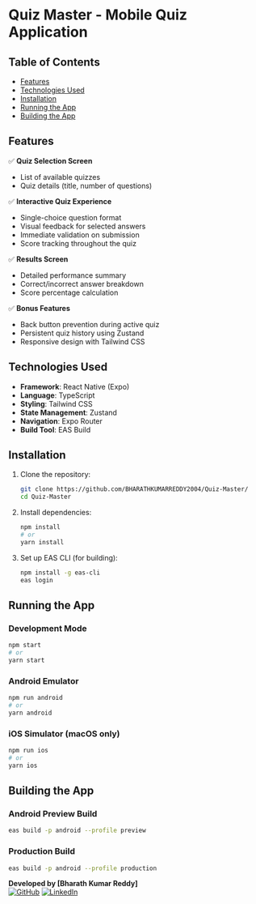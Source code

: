 # Quiz Master - Mobile Quiz Application

## Table of Contents
- [Features](#features)
- [Technologies Used](#technologies-used)
- [Installation](#installation)
- [Running the App](#running-the-app)
- [Building the App](#building-the-app)

## Features

✅ **Quiz Selection Screen**  
- List of available quizzes
- Quiz details (title, number of questions)

✅ **Interactive Quiz Experience**  
- Single-choice question format
- Visual feedback for selected answers
- Immediate validation on submission
- Score tracking throughout the quiz

✅ **Results Screen**  
- Detailed performance summary
- Correct/incorrect answer breakdown
- Score percentage calculation

✅ **Bonus Features**  
- Back button prevention during active quiz
- Persistent quiz history using Zustand
- Responsive design with Tailwind CSS

## Technologies Used

- **Framework**: React Native (Expo)
- **Language**: TypeScript
- **Styling**: Tailwind CSS
- **State Management**: Zustand
- **Navigation**: Expo Router
- **Build Tool**: EAS Build

## Installation

1. Clone the repository:
   ```bash
   git clone https://github.com/BHARATHKUMARREDDY2004/Quiz-Master/
   cd Quiz-Master
   ```

2. Install dependencies:
   ```bash
   npm install
   # or
   yarn install
   ```

3. Set up EAS CLI (for building):
   ```bash
   npm install -g eas-cli
   eas login
   ```

## Running the App

### Development Mode
```bash
npm start
# or
yarn start
```

### Android Emulator
```bash
npm run android
# or
yarn android
```

### iOS Simulator (macOS only)
```bash
npm run ios
# or
yarn ios
```

## Building the App

### Android Preview Build
```bash
eas build -p android --profile preview
```

### Production Build
```bash
eas build -p android --profile production
```

**Developed by [Bharath Kumar Reddy]**  
[![GitHub](https://img.shields.io/badge/GitHub-Profile-blue)](https://github.com/BHARATHKUMARREDDY2004/)
[![LinkedIn](https://img.shields.io/badge/LinkedIn-Profile-blue)](https://www.linkedin.com/in/bharath-kumar-reddy-vemireddy/)
